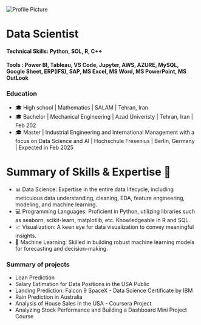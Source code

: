 ![Profile Picture](https://raw.githubusercontent.com/Farzam1372/Farzam1372.github.io/main/WhatsApp%20Image%202024-03-18%20at%2016.36.04.jpeg)


# Data Scientist

#### Technical Skills: Python, SOL, R, C++

#### Tools : Power BI, Tableau, VS Code, Jupyter, AWS, AZURE, MySQL, Google Sheet, ERP(IFS), SAP, MS Excel, MS Word, MS PowerPoint, MS OutLook

### Education

- 🎓 High school | Mathematics | SALAM | Tehran, Iran  
- 🎓 Bachelor | Mechanical Engineering | Azad Univeristy | Tehran, Iran | Feb 202
- 🎓 Master | Industrial Engineering and International Management with a focus on Data Science and AI | Hochschule Fresenius | Berlin, Germany | Expected in Feb 2025

# Summary of Skills & Expertise 🚀

- 📊 Data Science: Expertise in the entire data lifecycle, including meticulous data understanding, cleaning, EDA, feature engineering, modeling, and machine learning.
- 💻 Programming Languages: Proficient in Python, utilizing libraries such as seaborn, scikit-learn, matplotlib, etc. Knowledgeable in R and SQL.
- 📈 Visualization: A keen eye for data visualization to convey meaningful insights.
- 🤖 Machine Learning: Skilled in building robust machine learning models for forecasting and decision-making.

###  Summary of projects 

- Loan Prediction
- Salary Estimation for Data Positions in the USA Public
- Landing Prediction: Falcon 9 SpaceX - Data Science Certificate by IBM
- Rain Prediction in Australia
- Analysis of House Sales in the USA - Coursera Project
- Analyzing Stock Performance and Building a Dashboard Mini Project Course
